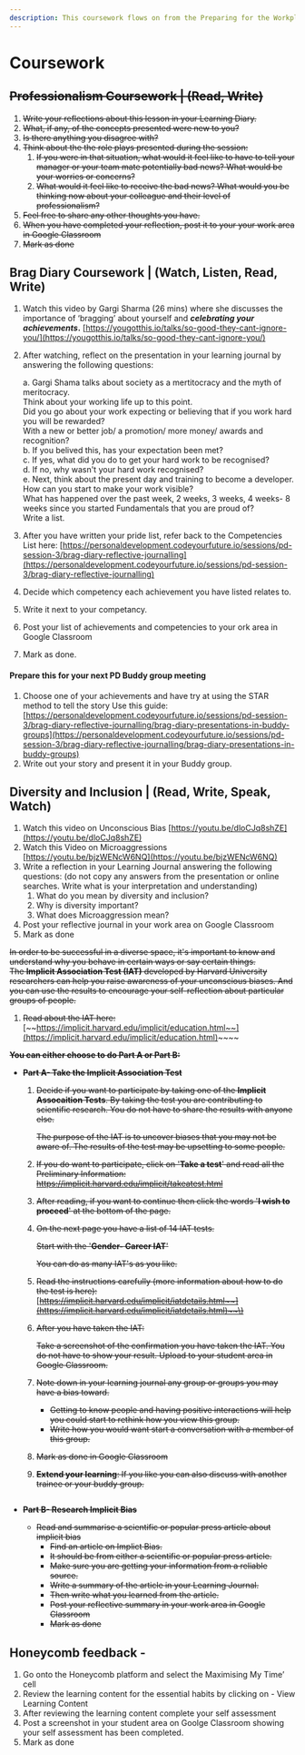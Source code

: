 ```yaml
---
description: This coursework flows on from the Preparing for the Workplace PD day.
---
```


# Coursework

## ~~Professionalism Coursework \| \(Read, Write\)~~

1. ~~Write your reflections about this lesson in your Learning Diary.~~ 
2. ~~What, if any, of the concepts presented were new to you?~~ 
3. ~~Is there anything you disagree with?~~ 
4. ~~Think about the the role plays presented during the session:~~
   1. ~~If you were in that situation, what would it feel like to have to tell your manager or your team mate potentially bad news? What would be your worries or concerns?~~ 
   2. ~~What would it feel like to receive the bad news? What would you be thinking now about your colleague and their level of professionalism?~~
5. ~~Feel free to share any other thoughts you have.~~
6. ~~When you have completed your reflection, post it to your your work area in Google Classroom~~
7. ~~Mark as done~~

## Brag Diary Coursework \|  \(Watch, Listen, Read, Write\)

1. Watch this video by Gargi Sharma \(26 mins\) where she discusses the importance of ‘bragging’ about yourself and _**celebrating your achievements**_**.** [https://yougotthis.io/talks/so-good-they-cant-ignore-you/](https://yougotthis.io/talks/so-good-they-cant-ignore-you/)
2. After watching, reflect on the presentation in your learning journal by answering the following questions:

   a. Gargi Shama talks about society as a mertitocracy and the myth of meritocracy.    
   Think about your working life up to this point.   
   Did you go about your work expecting or believing that if you work hard you will be rewarded?   
   With a new or better job/ a promotion/ more money/ awards and recognition?  
   b. If you belived this, has your expectation been met?  
   c. If yes, what did you do to get your hard work to be recognised?  
   d. If no, why wasn't your hard work recognised?  
   e. Next, think about the present day and training to become a developer.    
   How can you start to make your work visible?   
   What has happened over the past week, 2 weeks, 3 weeks, 4 weeks- 8 weeks since you started Fundamentals that you are proud of?   
   Write a list. 

3. After you have written your pride list, refer back to the Competencies List here: [https://personaldevelopment.codeyourfuture.io/sessions/pd-session-3/brag-diary-reflective-journalling](https://personaldevelopment.codeyourfuture.io/sessions/pd-session-3/brag-diary-reflective-journalling)
4. Decide which competency each achievement you have listed relates to. 
5. Write it next to your competancy. 
6. Post your list of achievements and competencies to your ork area in Google Classroom
7. Mark as done.

#### Prepare this for your next PD Buddy group meeting

1. Choose one of your achievements and have try at using the STAR method to tell the story Use this guide: [https://personaldevelopment.codeyourfuture.io/sessions/pd-session-3/brag-diary-reflective-journalling/brag-diary-presentations-in-buddy-groups](https://personaldevelopment.codeyourfuture.io/sessions/pd-session-3/brag-diary-reflective-journalling/brag-diary-presentations-in-buddy-groups)
2. Write out your story and present it in your Buddy group.

## Diversity and Inclusion \| \(Read, Write, Speak, Watch\)

1. Watch this video on Unconscious Bias [https://youtu.be/dloCJq8shZE](https://youtu.be/dloCJq8shZE) 
2. Watch this Video on Microaggressions [https://youtu.be/bjzWENcW6NQ](https://youtu.be/bjzWENcW6NQ)
3. Write a reflection in your Learning Journal answering the following questions: \(do not copy any answers from the presentation or online searches. Write what is your interpretation and understanding\)
   1. What do you mean by diversity and inclusion?
   2. Why is diversity important?
   3. What does Microaggression mean?
4. Post your reflective journal in your work area on Google Classroom
5. Mark as done 

~~In order to be successful in a diverse space, it's important to know and understand why you behave in certain ways or say certain things.   
The **Implicit Association Test \(IAT\)** developed by Harvard University researchers can help you raise awareness of your unconscious biases. And you can use the results to encourage your self-reflection about particular groups of people.~~ 

1. ~~Read about the IAT here:~~ [~~https://implicit.harvard.edu/implicit/education.html~~](https://implicit.harvard.edu/implicit/education.html)~~~~

~~**You can either choose to do Part A or Part B:**~~

* ~~**Part A- Take the Implicit Association Test**~~

  1. ~~Decide if you want to participate by taking one of the **Implicit Assocaition Tests**. By taking the test you are contributing to scientific research.  You do not have to share the results with anyone else.~~ 

     ~~The purpose of the IAT is to uncover biases that you may not be aware of. The results of the test may be upsetting to some people.~~  

  2. ~~If you do want to participate, click on '**Take a test**' and read all the Preliminary Information: https://implicit.harvard.edu/implicit/takeatest.html~~
  3. ~~After reading, if you want to continue then click the words '**I wish to proceed**' at the bottom of the page.~~
  4. ~~On the next page you have a list of 14 IAT tests.~~  

     ~~Start with the '**Gender- Career IAT**'~~

     ~~You can do as many IAT's as you like.~~ 

  5. ~~Read the instructions carefully \(more information about how to do the test is here\):~~ [~~https://implicit.harvard.edu/implicit/iatdetails.html~~](https://implicit.harvard.edu/implicit/iatdetails.html)~~\)~~
  6. ~~After you have taken the IAT:~~

     ~~Take a screenshot of the confirmation you have taken the IAT. You do not have to show your result. Upload to your student area in Google Classroom.~~ 

  7. ~~Note down in your learning journal any group or groups you may have a bias toward.~~
     * ~~Getting to know people and having positive interactions will help you could start to rethink how you view this group.~~
     * ~~Write how you would want start a conversation with a member of this group.~~
  8. ~~Mark as done in Google Classroom~~
  9. ~~**Extend your learning**: If you like you can also discuss with another trainee or your buddy group.~~

  ~~~~

* ~~**Part B- Research Implicit Bias**~~  
  * ~~Read and summarise a scientific or popular press article about implicit bias~~
    * ~~Find an article on Implict Bias.~~
    * ~~It should be from either a scientific or popular press article.~~  
    * ~~Make sure you are getting your information from a reliable source.~~ 
    * ~~Write a summary of the article in your Learning Journal.~~ 
    * ~~Then write what you learned from the article.~~
    * ~~Post your reflective summary in your work area in Google Classroom~~
    * ~~Mark as done~~

## Honeycomb feedback - 

1. Go onto the Honeycomb platform and select the Maximising My Time’ cell
2. Review the learning content for the essential habits by clicking on - View Learning Content
3. After reviewing the learning content complete your self assessment
4. Post a screenshot in your student area on Goolge Classroom showing your self assessment has been completed. 
5. Mark as done



